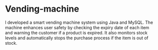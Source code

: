 # Vending-machine
I developed a smart vending machine system using Java and MySQL. The machine enhances user safety by checking the expiry date of each item and warning the customer if a product is expired. It also monitors stock levels and automatically stops the purchase process if the item is out of stock.
